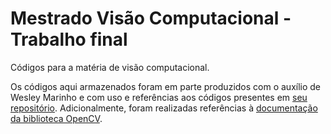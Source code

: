 # Mestrado Visão Computacional - Trabalho final

Códigos para a matéria de visão computacional.

Os códigos aqui armazenados foram em parte produzidos com o auxílio de Wesley Marinho e com uso e referências aos códigos presentes em [seu repositório](https://github.com/Wesley-Marinho/Visao_computacional). Adicionalmente, foram realizadas referências à [documentação da biblioteca OpenCV](https://docs.opencv.org/4.x/dc/dbb/tutorial_py_calibration.html).

